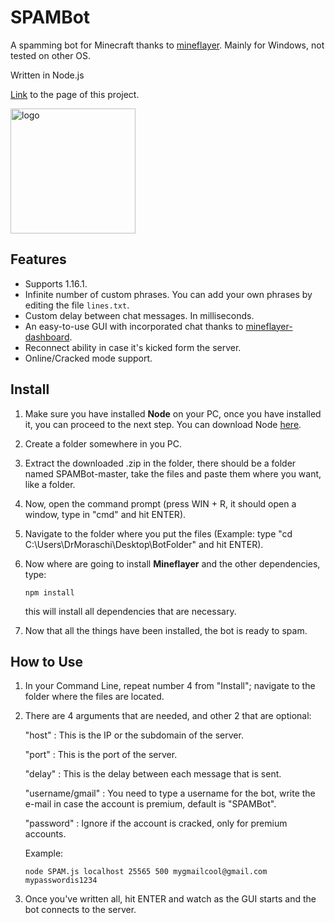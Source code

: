 # SPAMBot
A spamming bot for Minecraft thanks to [mineflayer](https://github.com/PrismarineJS/mineflayer). Mainly for Windows, not tested on other OS.

Written in Node.js

[Link](https://drmoraschi.github.io/SPAMBot/) to the page of this project.

<img alt="logo" src="https://github.com/DrMoraschi/SPAMBot/raw/master/projectlogo.jpg" height="200" />

## Features

 * Supports 1.16.1.
 * Infinite number of custom phrases. You can add your own phrases by editing the file `lines.txt`.
 * Custom delay between chat messages. In milliseconds.
 * An easy-to-use GUI with incorporated chat thanks to [mineflayer-dashboard](https://github.com/wvffle/mineflayer-dashboard).
 * Reconnect ability in case it's kicked form the server.
 * Online/Cracked mode support.

## Install

 1. Make sure you have installed **Node** on your PC, once you have installed it, you can proceed to the next step. You can download Node [here](https://nodejs.org/).
 1. Create a folder somewhere in you PC.
 2. Extract the downloaded .zip in the folder, there should be a folder named SPAMBot-master, take the files and paste them where you want, like a folder.
 3. Now, open the command prompt (press WIN + R, it should open a window, type in "cmd" and hit ENTER).
 4. Navigate to the folder where you put the files (Example: type "cd C:\Users\DrMoraschi\Desktop\BotFolder" and hit ENTER).
 5. Now where are going to install **Mineflayer** and the other dependencies, type:
	
	`npm install`
    
    this will install all dependencies that are necessary.

 6. Now that all the things have been installed, the bot is ready to spam.
 
## How to Use

 1. In your Command Line, repeat number 4 from "Install"; navigate to the folder where the files are located.
 2. There are 4 arguments that are needed, and other 2 that are optional:

	"host" : This is the IP or the subdomain of the server.

	"port" : This is the port of the server.
	
	"delay" : This is the delay between each message that is sent.

	"username/gmail" : You need to type a username for the bot, write the e-mail in case the account is premium, default is "SPAMBot".

	"password" : Ignore if the account is cracked, only for premium accounts.

	Example:
	
	```node SPAM.js localhost 25565 500 mygmailcool@gmail.com mypasswordis1234```

 3. Once you've written all, hit ENTER and watch as the GUI starts and the bot connects to the server.
